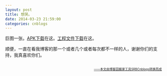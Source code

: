 ```yaml
---
layout: post
title: 想哭。
date: 2014-03-23 21:59:00
categories: cnblogs
---
```


<p>巨图一张。<a href="http://files.cnblogs.com/JavaForNow/NCWeatherAPK.rar">APK下载</a>在这。<a href="http://pan.baidu.com/s/1ntqJEXj">工程文件下载</a>在这。</p>
<p>顺便，一直在看我博客的那一个或者几个或者每次都不一样的人，谢谢你们的支持，我真喜欢你们。</p>
<p><img src="http://images.cnitblog.com/i/580469/201403/240553228269447.jpg" alt="" /></p>

<div align=right><a href="https://github.com/mlxy"><font size=1>——本文由博客园搬家工具SRBCnblogs转换而成</font></a></div>